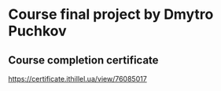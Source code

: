 # Course final project by Dmytro Puchkov
## Course completion certificate
https://certificate.ithillel.ua/view/76085017
